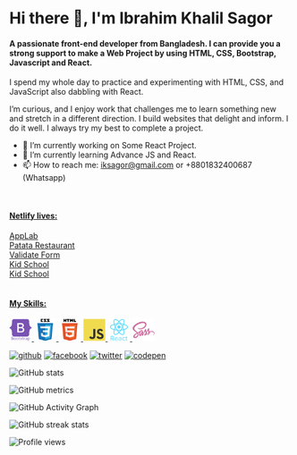 <!DOCTYPE html>
<html>
<head>
<title>Page Title</title>
</head>
<body>

# Hi there 👋, I'm Ibrahim Khalil Sagor
#### A passionate front-end developer from Bangladesh. I can provide you a strong support to make a Web Project by using HTML, CSS, Bootstrap, Javascript and React.
I spend my whole day to practice and experimenting with HTML, CSS, and JavaScript also dabbling with React.

I’m curious, and I enjoy work that challenges me to learn something new and stretch in a different direction.
I build websites that delight and inform. I do it well. I always try my best to complete a project.

<!-- ### Skills: REACT / JS / HTML / CSS / BOOTSTRAP / SASS -->

- 🔭 I’m currently working on Some React Project. 
- 🌱 I’m currently learning Advance JS and React. 
- 📫 How to reach me: iksagor@gmail.com or +8801832400687 (Whatsapp) 
<br>

<h4 style="text-decoration: 1px solid #000 underline">Netlify lives:</h4>
<a href="https://applab-iks.netlify.app/" target="_blank" rel="noreferrer">AppLab</a> <br>
<a href="https://patata-web.netlify.app/" target="_blank" rel="noreferrer">Patata Restaurant</a> <br>
<a href="https://validate-form-iks.netlify.app/" target="_blank" rel="noreferrer">Validate Form</a> <br>
<a href="https://react-kid-sport.netlify.app/" target="_blank" rel="noreferrer">Kid School</a> <br>
<a href="https://the-mordernist.netlify.app/" target="_blank" rel="noreferrer">Kid School</a> <br>
<br>

<h4 style="text-decoration: 1px solid #000 underline">My Skills:</h4>
<p align="left"> <a href="https://getbootstrap.com" target="_blank" rel="noreferrer"> <img
                src="https://raw.githubusercontent.com/devicons/devicon/master/icons/bootstrap/bootstrap-plain-wordmark.svg"
                alt="bootstrap" width="40" height="40" /> </a> <a href="https://www.w3schools.com/css/" target="_blank"
            rel="noreferrer"> <img
                src="https://raw.githubusercontent.com/devicons/devicon/master/icons/css3/css3-original-wordmark.svg"
                alt="css3" width="40" height="40" /> </a> <a href="https://www.w3.org/html/" target="_blank"
            rel="noreferrer"> <img
                src="https://raw.githubusercontent.com/devicons/devicon/master/icons/html5/html5-original-wordmark.svg"
                alt="html5" width="40" height="40" /> </a> <a
            href="https://developer.mozilla.org/en-US/docs/Web/JavaScript" target="_blank" rel="noreferrer"> <img
                src="https://raw.githubusercontent.com/devicons/devicon/master/icons/javascript/javascript-original.svg"
                alt="javascript" width="40" height="40" /> </a> <a href="https://reactjs.org/" target="_blank"
            rel="noreferrer"> <img
                src="https://raw.githubusercontent.com/devicons/devicon/master/icons/react/react-original-wordmark.svg"
                alt="react" width="40" height="40" /> </a> <a href="https://sass-lang.com" target="_blank"
            rel="noreferrer"> <img
                src="https://raw.githubusercontent.com/devicons/devicon/master/icons/sass/sass-original.svg" alt="sass"
                width="40" height="40" /> 
            </a> 
 </p>
 

[<img src='https://cdn.jsdelivr.net/npm/simple-icons@3.0.1/icons/github.svg' alt='github' height='40'>](https://github.com/iksagor0)  [<img src='https://cdn.jsdelivr.net/npm/simple-icons@3.0.1/icons/facebook.svg' alt='facebook' height='40'>](https://www.facebook.com/iksagor0)  [<img src='https://cdn.jsdelivr.net/npm/simple-icons@3.0.1/icons/twitter.svg' alt='twitter' height='40'>](https://twitter.com/iksagor0)  [<img src='https://cdn.jsdelivr.net/npm/simple-icons@3.0.1/icons/codepen.svg' alt='codepen' height='40'>](https://codepen.io/iksagor0)   


<!-- [![trophy](https://github-profile-trophy.vercel.app/?username=iksagor0)](https://github.com/ryo-ma/github-profile-trophy) -->

<!-- [![Top Langs](https://github-readme-stats.vercel.app/api/top-langs/?username=iksagor0)](https://github.com/anuraghazra/github-readme-stats) -->

![GitHub stats](https://github-readme-stats.vercel.app/api?username=iksagor0&show_icons=true&count_private=true)  

![GitHub metrics](https://metrics.lecoq.io/iksagor0)

![GitHub Activity Graph](https://activity-graph.herokuapp.com/graph?username=iksagor0)    

![GitHub streak stats](https://github-readme-streak-stats.herokuapp.com/?user=iksagor0)  

![Profile views](https://gpvc.arturio.dev/iksagor0) 




<!--
**iksagor0/iksagor0** is a ✨ _special_ ✨ repository because its `README.md` (this file) appears on your GitHub profile.

Here are some ideas to get you started:

- 🔭 I’m currently working on ...
- 🌱 I’m currently learning ...
- 👯 I’m looking to collaborate on ...
- 🤔 I’m looking for help with ...
- 💬 Ask me about ...
- 📫 How to reach me: ...
- 😄 Pronouns: ...
- ⚡ Fun fact: ...
-->


</body>
</html>

